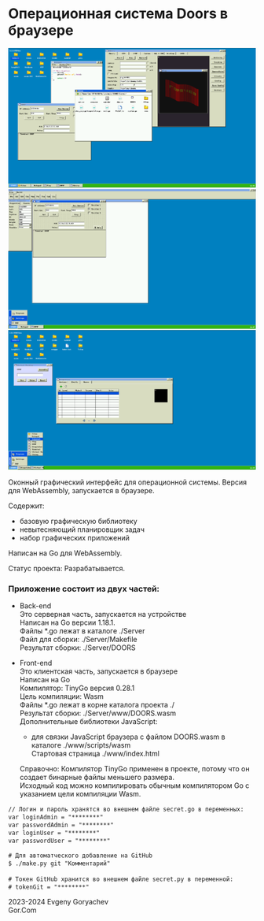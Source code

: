 # Операционная система Doors в браузере

![img/Screenshot1.png](img/Screenshot1.png)
![img/Screenshot2.png](img/Screenshot2.png)
![img/Screenshot3.png](img/Screenshot3.png)

Оконный графический интерфейс для операционной системы. Версия для WebAssembly, запускается в браузере.

Содержит:
- базовую графическую библиотеку
- невытесняющий планировщик задач
- набор графических приложений

Написан на Go для WebAssembly.

Статус проекта: Разрабатывается.


### Приложение состоит из двух частей:
- Back-end  
	Это серверная часть, запускается на устройстве  
	Написан на Go версии 1.18.1.  
	Файлы *.go лежат в каталоге ./Server  
	Файл для сборки: ./Server/Makefile  
	Результат сборки: ./Server/DOORS  
- Front-end  
	Это клиентская часть, запускается в браузере  
	Написан на Go  
	Компилятор: TinyGo версия 0.28.1  
	Цель компиляции: Wasm  
	Файлы *.go лежат в корне каталога проекта ./  
	Результат сборки: ./Server/www/DOORS.wasm  
	Дополнительные библиотеки JavaScript:  
	- для связки JavaScript браузера с файлом DOORS.wasm в каталоге ./www/scripts/wasm  
	Стартовая страница ./www/index.html  
	
	Справочно: Компилятор TinyGo применен в проекте, потому что он создает бинарные файлы меньшего размера.  
			   Исходный код можно компилировать обычным компилятором Go с указанием цели компиляции Wasm.  

```
// Логин и пароль хранятся во внешнем файле secret.go в переменных:
var loginAdmin = "********"
var passwordAdmin = "********"
var loginUser = "********"
var passwordUser = "********"
```

```
# Для автоматческого добавление на GitHub
$ ./make.py git "Комментарий"

# Токен GitHub хранится во внешнем файле secret.py в переменной:
# tokenGit = "********"
```

2023-2024 Evgeny Goryachev    
Gor.Com 


